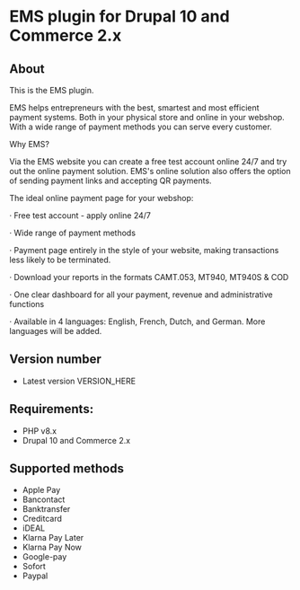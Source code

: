 # EMS plugin for Drupal 10 and Commerce 2.x

## About
This is the EMS plugin.

EMS helps entrepreneurs with the best, smartest and most efficient payment systems. Both
in your physical store and online in your webshop. With a wide range of payment methods
you can serve every customer.

Why EMS?

Via the EMS website you can create a free test account online 24/7 and try out the online
payment solution. EMS's online solution also offers the option of sending payment links and
accepting QR payments.

The ideal online payment page for your webshop:

·         Free test account - apply online 24/7

·         Wide range of payment methods

·         Payment page entirely in the style of your website, making transactions less likely to be terminated.

·         Download your reports in the formats CAMT.053, MT940, MT940S & COD

·         One clear dashboard for all your payment, revenue and administrative functions

·         Available in 4 languages: English, French, Dutch, and German. More languages will be added.


## Version number

* Latest version VERSION_HERE

## Requirements:
- PHP v8.x
- Drupal 10 and Commerce 2.x

## Supported methods ##
* Apple Pay
* Bancontact
* Banktransfer
* Creditcard
* iDEAL
* Klarna Pay Later
* Klarna Pay Now
* Google-pay
* Sofort
* Paypal
